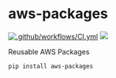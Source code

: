 # aws-packages
[![.github/workflows/CI.yml](https://github.com/tomvictor/aws-packages/actions/workflows/CI.yml/badge.svg?branch=main)](https://github.com/tomvictor/aws-packages/actions/workflows/CI.yml)
[![](https://img.shields.io/pypi/v/aws-packages?color=%2334D058&label=pypi%20package)](https://pypi.org/project/aws-packages)

Reusable AWS Packages 

```
pip install aws-packages
```
